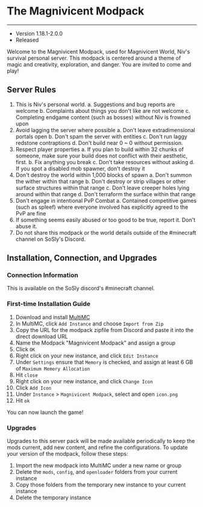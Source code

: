 # The Magnivicent Modpack
___
- Version 1.18.1-2.0.0
- Released 

Welcome to the Magnivicent Modpack, used for Magnivicent World, Niv's survival
personal server.  This modpack is centered around a theme of magic and 
creativity, exploration, and danger.  You are invited to come and play!

## Server Rules
1. This is Niv's personal world.
  a. Suggestions and bug reports are welcome
  b. Complaints about things you don't like are not welcome
  c. Completing endgame content (such as bosses) without Niv is frowned upon
2. Avoid lagging the server where possible
  a. Don't leave extradimensional portals open
  b. Don't spam the server with entities
  c. Don't run laggy redstone contraptions
  d. Don't build near 0 ~ 0 without permission.
3. Respect player properties
  a. If you plan to build within 32 chunks of someone, make sure your build does not conflict
     with their aesthetic, first.
  b. Fix anything you break
  c. Don't take resources without asking
  d. If you spot a disabled mob spawner, don't destroy it
4. Don't destroy the world within 1,000 blocks of spawn
  a. Don't summon the wither within that range
  b. Don't destroy or strip villages or other surface structures within that range
  c. Don't leave creeper holes lying around within that range
  d. Don't terraform the surface within that range
5. Don't engage in intentional PvP Combat
  a. Contained competitive games (such as spleef) where everyone involved has explicitly
     agreed to the PvP are fine
6. If something seems easily abused or too good to be true, report it.  Don't abuse it.
7. Do not share this modpack or the world details outside of the #minecraft channel on SoSly's Discord.

## Installation, Connection, and Upgrades
### Connection Information
This is available on the SoSly discord's #minecraft channel.

### First-time Installation Guide
1. Download and install [MultiMC](https://multimc.org/)
2. In MultiMC, click `Add Instance` and choose `Import from Zip`
3. Copy the URL for the modpack zipfile from Discord and paste it into the 
   direct download URL
4. Name the Modpack "Magnivicent Modpack" and assign a group
5. Click `OK`
6. Right click on your new instance, and click `Edit Instance`
7. Under `Settings` ensure that `Memory` is checked, and assign at least 6 GB
   of `Maximum Memory Allocation`
8. Hit `close`
9. Right click on your new instance, and click `Change Icon`
10. Click `Add Icon`
11. Under `Instance` > `Magnivicent Modpack`, select and open `icon.png`
12. Hit `ok`

You can now launch the game!

### Upgrades
Upgrades to this server pack will be made available periodically to keep the 
mods current, add new content, and refine the configurations. To update your
version of the modpack, follow these steps:

1. Import the new modpack into MultiMC under a new name or group
2. Delete the `mods`, `config`, and `openloader` folders from your current instance
3. Copy those folders from the temporary new instance to your current instance
4. Delete the temporary instance
